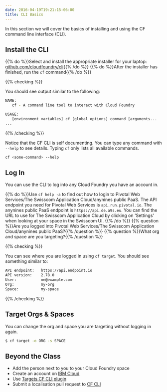 ```yaml
---
date: 2016-04-19T19:21:15-06:00
title: CLI Basics
---
```


In this section we will cover the basics of installing and using the CF command line interface (CLI).

## Install the CLI

{{% do %}}Select and install the appropriate installer for your laptop: [github.com/cloudfoundry/cli](https://github.com/cloudfoundry/cli#downloads){{% /do %}}
{{% do %}}After the installer has finished, run the `cf` command{{% /do %}}

{{% checking %}}

You should see output similar to the following:

```sh
NAME:
   cf - A command line tool to interact with Cloud Foundry

USAGE:
   [environment variables] cf [global options] command [arguments...
...
```

{{% /checking %}}

Notice that the CF CLI is self documenting.  You can type any command with `--help` to see details.  Typing `cf` only lists all available commands.

```sh
cf <some-command> --help
```

## Log In

You can use the CLI to log into any Cloud Foundry you have an account in.

{{% do %}}Use `cf help -a` to find out how to login to Pivotal Web Services/The Swisscom Application Cloud/anynines public PaaS. The API endpoint you need for Pivotal Web Services is `api.run.pivotal.io`. The anynines public PaaS endpoint is `https://api.de.a9s.eu`. You can find the URL to use for The Swisscom Application Cloud by clicking on 'Settings' when looking at your space in the Swisscom UI. {{% /do %}}
{{% question %}}Are you logged into Pivotal Web Services/The Swisscom Application Cloud/anynines public PaaS?{{% /question %}}
{{% question %}}What org and space are you targeting?{{% /question %}}

{{% checking %}}

You can see where you are logged in using `cf target`. You should see something similar to:

```sh
API endpoint:   https://api.endpoint.io
API version:    2.78.0
User:           me@example.com
Org:            my-org
Space:          my-space
```

{{% /checking %}}

## Target Orgs & Spaces

You can change the org and space you are targeting without logging in again.

```bash
$ cf target -o ORG -s SPACE
```

## Beyond the Class

  * Add the person next to you to your Cloud Foundry space
  * Create an account on [IBM Cloud](https://console.ng.bluemix.net/registration/)
  * Use [Targets CF CLI plugin](https://github.com/guidowb/cf-targets-plugin)
  * Submit a localisation pull request to [CF CLI](https://github.com/cloudfoundry/cli/blob/master/cf/i18n/README-i18n.md)
